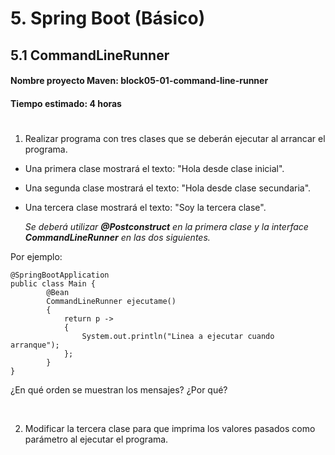 # 5. Spring Boot (Básico)
## 5.1 CommandLineRunner


#### **Nombre proyecto Maven:** block05-01-command-line-runner
#### **Tiempo estimado:** 4 horas

#

1) Realizar programa con tres clases que se deberán ejecutar al arrancar el programa. 
- Una primera clase mostrará el texto: "Hola desde clase inicial".
- Una segunda clase mostrará el texto: "Hola desde clase secundaria". 
- Una tercera clase mostrará el texto: "Soy la tercera clase". 

    *Se deberá utilizar ***@Postconstruct*** en la primera clase y la interface ***CommandLineRunner*** en las dos siguientes.*



Por ejemplo:

    @SpringBootApplication
    public class Main {
            @Bean
            CommandLineRunner ejecutame()
            {
                return p ->
                {
                    System.out.println("Linea a ejecutar cuando arranque");
                };
            }
    }

¿En qué orden se muestran los mensajes? ¿Por qué?

<br>

2) Modificar la tercera clase para que imprima los valores pasados como parámetro al ejecutar el
programa.